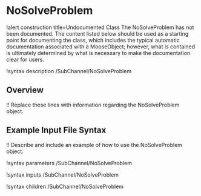 # NoSolveProblem

!alert construction title=Undocumented Class
The NoSolveProblem has not been documented. The content listed below should be used as a starting point for
documenting the class, which includes the typical automatic documentation associated with a
MooseObject; however, what is contained is ultimately determined by what is necessary to make the
documentation clear for users.

!syntax description /SubChannel/NoSolveProblem

## Overview

!! Replace these lines with information regarding the NoSolveProblem object.

## Example Input File Syntax

!! Describe and include an example of how to use the NoSolveProblem object.

!syntax parameters /SubChannel/NoSolveProblem

!syntax inputs /SubChannel/NoSolveProblem

!syntax children /SubChannel/NoSolveProblem
